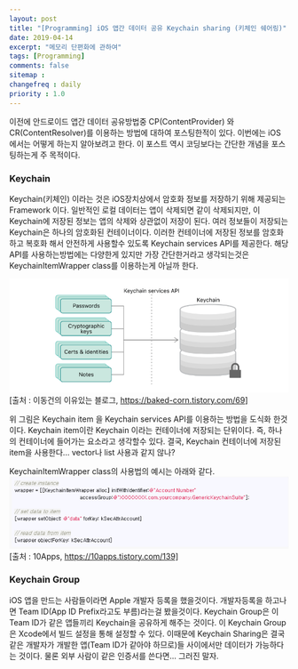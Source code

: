 ```yaml
---
layout: post
title: "[Programming] iOS 앱간 데이터 공유 Keychain sharing (키체인 쉐어링)"
date: 2019-04-14
excerpt: "메모리 단편화에 관하여"
tags: [Programming]
comments: false
sitemap :
changefreq : daily
priority : 1.0
---
```


이전에 안드로이드 앱간 데이터 공유방법중 CP(ContentProvider) 와 CR(ContentResolver)를 이용하는 방법에 대하여 포스팅한적이 있다. 이번에는 iOS 에서는 어떻게 하는지 알아보려고 한다. 이 포스트 역시 코딩보다는 간단한 개념을 포스팅하는게 주 목적이다.


### Keychain
Keychain(키체인) 이라는 것은 iOS장치상에서 암호화 정보를 저장하기 위해 제공되는 Framework 이다. 일반적인 로컬 데이터는 앱이 삭제되면 같이 삭제되지만, 이 Keychain에 저장된 정보는 앱의 삭제와 상관없이 저장이 된다. 여러 정보들이 저장되는 Keychain은 하나의 암호화된 컨테이너이다. 이러한 컨테이너에 저장된 정보를 암호화 하고 복호화 해서 안전하게 사용할수 있도록  Keychain services API를 제공한다. 해당 API를 사용하는방법에는 다양한게 있지만 가장 간단한거라고 생각되는것은 KeychainItemWrapper class를 이용하는게 아닐까 한다.

![keychainitem](/assets/img/datashare/keychainitem.png)
[출처 : 이동건의 이유있는 블로그, https://baked-corn.tistory.com/69]

위 그림은 Keychain item 을  Keychain services API를 이용하는 방법을 도식화 한것이다. Keychain item이란 Keychain 이라는 컨테이너에 저장되는 단위이다. 즉, 하나의 컨테이너에 들어가는 요소라고 생각할수 있다. 결국, Keychain 컨테이너에 저장된 item을 사용한다... vector나 list 사용과 같지 않나?

KeychainItemWrapper class의 사용법의 예시는 아래와 같다.
![keychainwarpper](/assets/img/datashare/keychainwarpper.png)
[출처 : 10Apps, https://10apps.tistory.com/139]


### Keychain Group
iOS 앱을 만드는 사람들이라면 Apple 개발자 등록을 했을것이다. 개발자등록을 하고나면 Team ID(App ID Prefix라고도 부름)라는걸 봤을것이다. Keychain Group은 이 Team ID가 같은 앱들끼리 Keychain을 공유하게 해주는 것이다. 이 Keychain Group은 Xcode에서 빌드 설정을 통해 설정할 수 있다. 이때문에 Keychain Sharing은 결국 같은 개발자가 개발한 앱(Team ID가 같아야 하므로)들 사이에서만 데이터가 가능하다는 것이다. 물론 외부 사람이 같은 인증서를 쓴다면... 그러진 말자.
